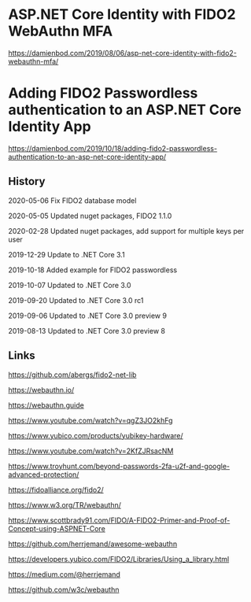 # ASP.NET Core Identity with FIDO2 WebAuthn MFA

https://damienbod.com/2019/08/06/asp-net-core-identity-with-fido2-webauthn-mfa/

# Adding FIDO2 Passwordless authentication to an ASP.NET Core Identity App

https://damienbod.com/2019/10/18/adding-fido2-passwordless-authentication-to-an-asp-net-core-identity-app/

## History

2020-05-06 Fix FIDO2 database model

2020-05-05 Updated nuget packages, FIDO2 1.1.0

2020-02-28 Updated nuget packages, add support for multiple keys per user

2019-12-29 Update to .NET Core 3.1

2019-10-18 Added example for FIDO2 passwordless

2019-10-07 Updated to .NET Core 3.0

2019-09-20 Updated to .NET Core 3.0 rc1

2019-09-06 Updated to .NET Core 3.0 preview 9

2019-08-13 Updated to .NET Core 3.0 preview 8

## Links

https://github.com/abergs/fido2-net-lib

https://webauthn.io/

https://webauthn.guide

https://www.youtube.com/watch?v=qgZ3JO2khFg

https://www.yubico.com/products/yubikey-hardware/

https://www.youtube.com/watch?v=2KfZJRsacNM

https://www.troyhunt.com/beyond-passwords-2fa-u2f-and-google-advanced-protection/

https://fidoalliance.org/fido2/

https://www.w3.org/TR/webauthn/

https://www.scottbrady91.com/FIDO/A-FIDO2-Primer-and-Proof-of-Concept-using-ASPNET-Core

https://github.com/herrjemand/awesome-webauthn

https://developers.yubico.com/FIDO2/Libraries/Using_a_library.html

https://medium.com/@herrjemand

https://github.com/w3c/webauthn